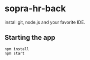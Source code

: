 # sopra-hr-back

install git, node.js and your favorite IDE.


## Starting the app

```
npm install
npm start
```
